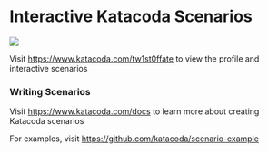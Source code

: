 # Interactive Katacoda Scenarios

[![](http://shields.katacoda.com/katacoda/tw1st0ffate/count.svg)](https://www.katacoda.com/tw1st0ffate "Get your profile on Katacoda.com")

Visit https://www.katacoda.com/tw1st0ffate to view the profile and interactive scenarios

### Writing Scenarios
Visit https://www.katacoda.com/docs to learn more about creating Katacoda scenarios

For examples, visit https://github.com/katacoda/scenario-example
